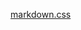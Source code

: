 <!-- This page embeds a markdown file from the docsify-themeable website -->

[markdown.css](https://raw.githubusercontent.com/jhildenbiddle/docsify-themeable/master/docs/markdown.md ':include')
